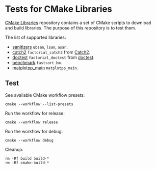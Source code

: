 # Tests for CMake Libraries

[CMake Libraries](https://github.com/mikucionisaau/cmake-libs) repository contains a set of CMake scripts to download and build libraries. The purpose of this repository is to test them.

The list of supported libraries:
- [sanitizers](sanitizers/CMakeLists.txt) `ubsan`, `lsan`, `asan`.
- [catch2](catch2/CMakeLists.txt) `factorial_catch2` from [Catch2](https://github.com/catchorg/Catch2).
- [doctest](doctest/CMakeLists.txt) `factorial_doctest` from [doctest](https://github.com/doctest/doctest).
- [benchmark](benchmark/CMakeLists.txt) `fastsort_bm`.
- [matplotpp_main](matplotpp/CMakeLists.txt) `matplotpp_main`.

## Test
See available CMake workflow presets:
```shell
cmake --workflow --list-presets
```
Run the workflow for release:
```shell
cmake --workflow release
```
Run the workflow for debug:
```shell
cmake --workflow debug
```

Cleanup:
```shell
rm -Rf build build-*
rm -Rf cmake-build-*
```